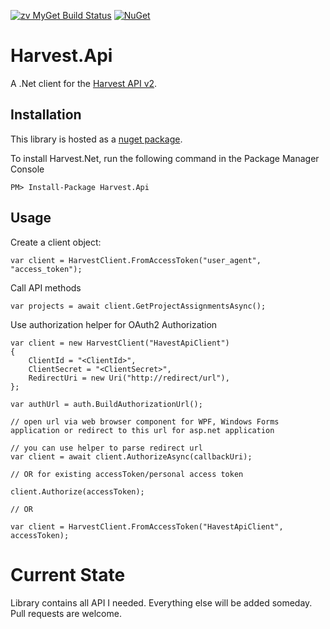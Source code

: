 [![zv MyGet Build Status](https://www.myget.org/BuildSource/Badge/zv?identifier=3b4888a9-f4db-434e-baac-7b3518d0f7af)](https://www.myget.org/Package/Details/zv?packageType=nuget&packageId=Harvest.Api)
[![NuGet](https://img.shields.io/nuget/v/Harvest.Api.svg?maxAge=43200)](https://www.nuget.org/packages/Harvest.Api)

# Harvest.Api

A .Net client for the [Harvest API v2][0].

Installation
------------

This library is hosted as a [nuget package][1].

To install Harvest.Net, run the following command in the Package Manager Console

    PM> Install-Package Harvest.Api
    
Usage
-----
Create a client object:

    var client = HarvestClient.FromAccessToken("user_agent", "access_token");

Call API methods

    var projects = await client.GetProjectAssignmentsAsync();
    
Use authorization helper for OAuth2 Authorization
    
    var client = new HarvestClient("HavestApiClient")
    {
        ClientId = "<ClientId>",
        ClientSecret = "<ClientSecret>",
        RedirectUri = new Uri("http://redirect/url"),
    };
    
    var authUrl = auth.BuildAuthorizationUrl();
    
    // open url via web browser component for WPF, Windows Forms application or redirect to this url for asp.net application

    // you can use helper to parse redirect url 
    var client = await client.AuthorizeAsync(callbackUri);

    // OR for existing accessToken/personal access token

    client.Authorize(accessToken);

    // OR

    var client = HarvestClient.FromAccessToken("HavestApiClient", accessToken);

    
# Current State

Library contains all API I needed. Everything else will be added someday. Pull requests are welcome.

[0]:https://help.getharvest.com/api-v2/
[1]:https://www.nuget.org/packages/Harvest.Api/

